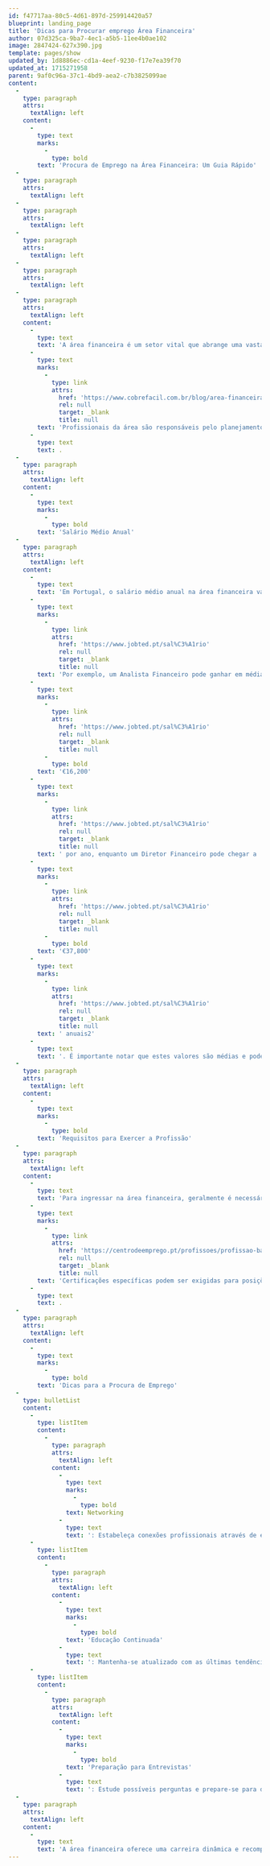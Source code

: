 ```yaml
---
id: f47717aa-80c5-4d61-897d-259914420a57
blueprint: landing_page
title: 'Dicas para Procurar emprego Área Financeira'
author: 07d325ca-9ba7-4ec1-a5b5-11ee4b0ae102
image: 2847424-627x390.jpg
template: pages/show
updated_by: 1d8886ec-cd1a-4eef-9230-f17e7ea39f70
updated_at: 1715271958
parent: 9af0c96a-37c1-4bd9-aea2-c7b3825099ae
content:
  -
    type: paragraph
    attrs:
      textAlign: left
    content:
      -
        type: text
        marks:
          -
            type: bold
        text: 'Procura de Emprego na Área Financeira: Um Guia Rápido'
  -
    type: paragraph
    attrs:
      textAlign: left
  -
    type: paragraph
    attrs:
      textAlign: left
  -
    type: paragraph
    attrs:
      textAlign: left
  -
    type: paragraph
    attrs:
      textAlign: left
  -
    type: paragraph
    attrs:
      textAlign: left
    content:
      -
        type: text
        text: 'A área financeira é um setor vital que abrange uma vasta gama de atividades relacionadas à gestão de recursos monetários. '
      -
        type: text
        marks:
          -
            type: link
            attrs:
              href: 'https://www.cobrefacil.com.br/blog/area-financeira-empresa'
              rel: null
              target: _blank
              title: null
        text: 'Profissionais da área são responsáveis pelo planejamento financeiro, controle de gastos e investimentos, análise de mercado, e gestão de fluxo de caixa, com o objetivo de garantir a saúde financeira das organizações1'
      -
        type: text
        text: .
  -
    type: paragraph
    attrs:
      textAlign: left
    content:
      -
        type: text
        marks:
          -
            type: bold
        text: 'Salário Médio Anual'
  -
    type: paragraph
    attrs:
      textAlign: left
    content:
      -
        type: text
        text: 'Em Portugal, o salário médio anual na área financeira varia conforme a posição e experiência. '
      -
        type: text
        marks:
          -
            type: link
            attrs:
              href: 'https://www.jobted.pt/sal%C3%A1rio'
              rel: null
              target: _blank
              title: null
        text: 'Por exemplo, um Analista Financeiro pode ganhar em média '
      -
        type: text
        marks:
          -
            type: link
            attrs:
              href: 'https://www.jobted.pt/sal%C3%A1rio'
              rel: null
              target: _blank
              title: null
          -
            type: bold
        text: '€16,200'
      -
        type: text
        marks:
          -
            type: link
            attrs:
              href: 'https://www.jobted.pt/sal%C3%A1rio'
              rel: null
              target: _blank
              title: null
        text: ' por ano, enquanto um Diretor Financeiro pode chegar a '
      -
        type: text
        marks:
          -
            type: link
            attrs:
              href: 'https://www.jobted.pt/sal%C3%A1rio'
              rel: null
              target: _blank
              title: null
          -
            type: bold
        text: '€37,800'
      -
        type: text
        marks:
          -
            type: link
            attrs:
              href: 'https://www.jobted.pt/sal%C3%A1rio'
              rel: null
              target: _blank
              title: null
        text: ' anuais2'
      -
        type: text
        text: '. É importante notar que estes valores são médias e podem diferir com base em fatores como localização, tamanho da empresa e nível de especialização.'
  -
    type: paragraph
    attrs:
      textAlign: left
    content:
      -
        type: text
        marks:
          -
            type: bold
        text: 'Requisitos para Exercer a Profissão'
  -
    type: paragraph
    attrs:
      textAlign: left
    content:
      -
        type: text
        text: 'Para ingressar na área financeira, geralmente é necessário ter uma formação superior em áreas como Economia, Gestão ou Finanças. Além disso, habilidades analíticas, conhecimento avançado de ferramentas como MS Excel e familiaridade com software de contabilidade são essenciais. '
      -
        type: text
        marks:
          -
            type: link
            attrs:
              href: 'https://centrodeemprego.pt/profissoes/profissao-bancario/'
              rel: null
              target: _blank
              title: null
        text: 'Certificações específicas podem ser exigidas para posições avançadas ou especializadas3'
      -
        type: text
        text: .
  -
    type: paragraph
    attrs:
      textAlign: left
    content:
      -
        type: text
        marks:
          -
            type: bold
        text: 'Dicas para a Procura de Emprego'
  -
    type: bulletList
    content:
      -
        type: listItem
        content:
          -
            type: paragraph
            attrs:
              textAlign: left
            content:
              -
                type: text
                marks:
                  -
                    type: bold
                text: Networking
              -
                type: text
                text: ': Estabeleça conexões profissionais através de eventos, conferências e plataformas de networking.'
      -
        type: listItem
        content:
          -
            type: paragraph
            attrs:
              textAlign: left
            content:
              -
                type: text
                marks:
                  -
                    type: bold
                text: 'Educação Continuada'
              -
                type: text
                text: ': Mantenha-se atualizado com as últimas tendências do mercado financeiro e busque cursos que possam agregar ao seu currículo.'
      -
        type: listItem
        content:
          -
            type: paragraph
            attrs:
              textAlign: left
            content:
              -
                type: text
                marks:
                  -
                    type: bold
                text: 'Preparação para Entrevistas'
              -
                type: text
                text: ': Estude possíveis perguntas e prepare-se para demonstrar suas habilidades analíticas e conhecimento do setor.'
  -
    type: paragraph
    attrs:
      textAlign: left
    content:
      -
        type: text
        text: 'A área financeira oferece uma carreira dinâmica e recompensadora para aqueles que têm paixão por números e estratégia financeira. Com a preparação certa e uma busca ativa, as oportunidades nesta área são abundantes.'
---
```

